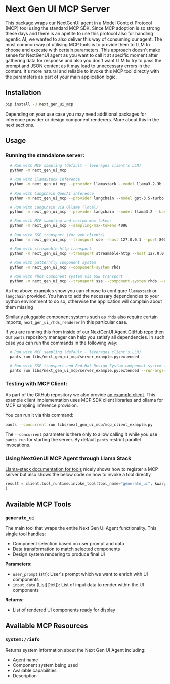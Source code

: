# Next Gen UI MCP Server

This package wraps our NextGenUI agent in a Model Context Protocol (MCP) tool using the standard MCP SDK. Since MCP adoption is so strong these days and there is an apetite to use this protocol also for handling agentic AI, we wanted to also deliver this way of consuming our agent. The most common way of utilising MCP tools is to provide them to LLM to choose and execute with certain parameters. This approach doesn't make sense for NextGenUI agent as you want to call it at specific moment after gathering data for response and also you don't want LLM to try to pass the prompt and JSON content as it may lead to unnecessary errors in the content. It's more natural and reliable to invoke this MCP tool directly with the parameters as part of your main application logic.

## Installation

```sh
pip install -U next_gen_ui_mcp
```

Depending on your use case you may need additional packages for inference provider or design component renderers. More about this in the next sections.

## Usage

### Running the standalone server:

```bash
  # Run with MCP sampling (default - leverages client's LLM)
  python -m next_gen_ui_mcp

  # Run with LlamaStack inference
  python -m next_gen_ui_mcp --provider llamastack --model llama3.2-3b --llama-url http://localhost:5001

  # Run with LangChain OpenAI inference
  python -m next_gen_ui_mcp --provider langchain --model gpt-3.5-turbo

  # Run with LangChain via Ollama (local)
  python -m next_gen_ui_mcp --provider langchain --model llama3.2 --base-url http://localhost:11434/v1 --api-key ollama

  # Run with MCP sampling and custom max tokens
  python -m next_gen_ui_mcp --sampling-max-tokens 4096

  # Run with SSE transport (for web clients)
  python -m next_gen_ui_mcp --transport sse --host 127.0.0.1 --port 8000

  # Run with streamable-http transport
  python -m next_gen_ui_mcp --transport streamable-http --host 127.0.0.1 --port 8000

  # Run with patternfly component system
  python -m next_gen_ui_mcp --component-system rhds

  # Run with rhds component system via SSE transport
  python -m next_gen_ui_mcp --transport sse --component-system rhds --port 8000
```

As the above examples show you can choose to configure `llamastack` or `langchain` provided. You have to add the necessary dependencies to your python environment to do so, otherwise the application will complain about them missing

Similarly pluggable component systems such as `rhds` also require certain imports, `next_gen_ui_rhds_renderer` in this particular case.

If you are running this from inside of our [NextGenUI Agent GitHub repo](https://github.com/RedHat-UX/next-gen-ui-agent) then our `pants` repository manager can help you satisfy all dependencies. In such case you can run the commands in the following way:

```bash
  # Run with MCP sampling (default - leverages client's LLM)
  pants run libs/next_gen_ui_mcp/server_example.py:extended

  # Run with SSE transport and Red Hat Design System component system for rendering
  pants run libs/next_gen_ui_mcp/server_example.py:extended --run-args="--transport sse --component-system rhds"
```

### Testing with MCP Client:

As part of the GitHub repository we also provide [an example client](https://github.com/RedHat-UX/next-gen-ui-agent/blob/main/libs/next_gen_ui_mcp/mcp_client_example.py). This example client implementation uses MCP SDK client libraries and ollama for MCP sampling inference provision.

You can run it via this command:

```bash
pants --concurrent run libs/next_gen_ui_mcp/mcp_client_example.py
```
The `--concurrent` parameter is there only to allow calling it while you use `pants run` for starting the server. By default `pants` restrict parallel invocations.

### Using NextGenUI MCP Agent through Llama Stack

[Llama-stack documentation for tools](https://llama-stack.readthedocs.io/en/latest/building_applications/tools.html) nicely shows how to register a MCP server but also shows the below code on how to invoke a tool directly

```python
result = client.tool_runtime.invoke_tool(tool_name="generate_ui", kwargs=input_data)
)
```

## Available MCP Tools

### `generate_ui`
The main tool that wraps the entire Next Gen UI Agent functionality. This single tool handles:
- Component selection based on user prompt and data
- Data transformation to match selected components  
- Design system rendering to produce final UI

**Parameters:**
- `user_prompt` (str): User's prompt which we want to enrich with UI components
- `input_data` (List[Dict]): List of input data to render within the UI components

**Returns:**
- List of rendered UI components ready for display

## Available MCP Resources

### `system://info`
Returns system information about the Next Gen UI Agent including:
- Agent name
- Component system being used
- Available capabilities
- Description
